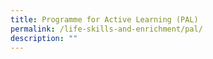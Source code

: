 ```yaml
---
title: Programme for Active Learning (PAL)
permalink: /life-skills-and-enrichment/pal/
description: ""
---
```

